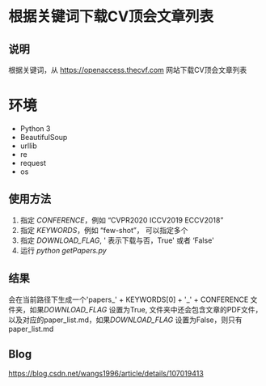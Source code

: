 # 根据关键词下载CV顶会文章列表

## 说明

根据关键词，从 https://openaccess.thecvf.com 网站下载CV顶会文章列表

# 环境

+ Python 3
+ BeautifulSoup 
+ urllib
+ re
+ request
+ os



## 使用方法

1. 指定 *CONFERENCE*，例如 “CVPR2020 ICCV2019 ECCV2018”
2. 指定 *KEYWORDS*，例如 “few-shot”， 可以指定多个
3. 指定 *DOWNLOAD_FLAG*, ' 表示下载与否，True' 或者 ‘False'
4. 运行 *python getPapers.py*



##  结果

会在当前路径下生成一个'papers\_' + KEYWORDS[0] + '_' + CONFERENCE 文件夹，如果*DOWNLOAD_FLAG* 设置为True, 文件夹中还会包含文章的PDF文件，以及对应的paper\_list.md，如果*DOWNLOAD_FLAG* 设置为False，则只有paper\_list.md

## Blog

https://blog.csdn.net/wangs1996/article/details/107019413